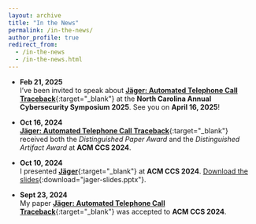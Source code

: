 ```yaml
---
layout: archive
title: "In the News"
permalink: /in-the-news/
author_profile: true
redirect_from:
  - /in-the-news
  - /in-the-news.html
---
```


* **Feb 21, 2025**  
  I’ve been invited to speak about [**Jäger: Automated Telephone Call Traceback**](https://arxiv.org/abs/2409.02839){:target="_blank"} at the **North Carolina Annual Cybersecurity Symposium 2025**. See you on **April 16, 2025**!

* **Oct 16, 2024**  
  [**Jäger: Automated Telephone Call Traceback**](https://arxiv.org/abs/2409.02839){:target="_blank"} received both the _Distinguished Paper Award_ and the _Distinguished Artifact Award_ at **ACM CCS 2024**.

* **Oct 10, 2024**  
  I presented [**Jäger**](https://arxiv.org/abs/2409.02839){:target="_blank"} at **ACM CCS 2024**. [Download the slides](../files/jager-slides.pptx){:download="jager-slides.pptx"}.

* **Sept 23, 2024**  
  My paper [**Jäger: Automated Telephone Call Traceback**](https://arxiv.org/abs/2409.02839){:target="_blank"} was accepted to **ACM CCS 2024**.
